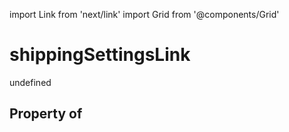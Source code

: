 import Link from 'next/link'
import Grid from '@components/Grid'

# shippingSettingsLink

undefined

## Property of



